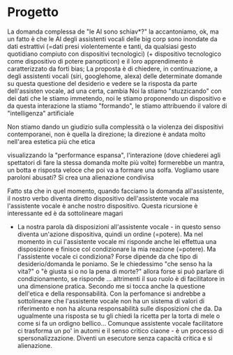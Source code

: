 # Progetto

La domanda complessa de "le AI sono schiav*?" la accantoniamo, ok, ma un fatto è che le AI degli assistenti vocali delle big corp sono inondate da dati estrattivi (=dati presi violentemente e tanti, da qualsiasi gesto quotidiano compiuto con dispositivi tecnologici) (+ dispositivo tecnologico come dispositivo di potere panopticon) e il loro apprendimento è caratterizzato da forti bias; 
La proposta è di chiedere, in continuazione, a degli assistenti vocali (siri, googlehome, alexa) delle determinate domande su questa questione del desiderio e vedere se la risposta da parte dell'assisten vocale, ad una certa, cambia
Noi la stiamo "stuzzicando" con dei dati che le stiamo immetendo, noi le stiamo proponendo un dispositivo e da questa interazione la stiamo "formando", le stiamo attribuendo il valore di "intelligenza" artificiale

Non stiamo dando un giudizio sulla complessità o la violenza dei dispositivi contemporanei, non è quella la direzione; la direzione è andata molto nell'area estetica più che etica

visualizzando la "performance espansa", l'interazione (dove chiederei agli spettatori di fare la stessa domanda molte più volte) formerebbe un mantra, un botta e risposta veloce che poi va a formare una solfa. Vogliamo usare paroloni abusati? Si crea una alienazione condivisa

Fatto sta che in quel momento, quando facciamo la domanda all'assistente, il nostro verbo diventa diretto dispositivo dell'assistente vocale ma l'assistente vocale è anche nostro dispositivo. Questa ricursione è interessante ed è da sottolineare magari

* La nostra parola dà disposizioni all'assistente vocale - in questo senso diventa un'azione dispositiva, quindi un ordine (=potere). Ma nel momento in cui l'assistente vocale mi risponde anche lei effettua una disposizione e finisce col condizionare la mia reazione (=potere). Ma l'assistente vocale ci condiziona? Forse dipende da che tipo di desiderio/domanda le poniamo. Se le chiedessimo "che senso ha la vita?" o "è giusta si o no la pena di morte?" allora forse si può parlare di condizionamento, se risponde ... altrimenti il suo ruolo è di facilitatore in una dimensione pratica. 
  Secondo me si tocca anche la questione dell'etica e della responsabilità. Con la perfomance si andrebbe a sottolineare che l'assistente vocale non ha un sistema di valori di riferimento e non ha alcuna responsabilità sulle disposizioni che da. Da ugualmente una risposta se tu gli chiedi la ricetta per la torta di mele o come si fa un ordigno bellico...
  Comunque assistente vocale facilitatore ci trasforma un po' in automi e il senso critico ciaone - è un processo di spersonalizzazione. Diventi un esecutore senza capacità critica e sì alienazione.